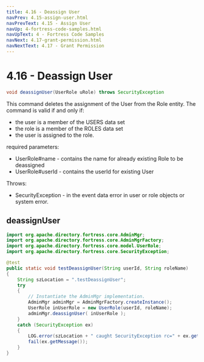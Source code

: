 ```yaml
---
title: 4.16 - Deassign User
navPrev: 4.15-assign-user.html
navPrevText: 4.15 - Assign User
navUp: 4-fortress-code-samples.html
navUpText: 4 - Fortress Code Samples
navNext: 4.17-grant-permission.html
navNextText: 4.17 - Grant Permission
---
```


# 4.16 - Deassign User

```java
void deassignUser(UserRole uRole) throws SecurityException
```

This command deletes the assignment of the User from the Role entity. 
The command is valid if and only if:
- the user is a member of the USERS data set
- the role is a member of the ROLES data set
- the user is assigned to the role. 

required parameters:
- UserRole#name - contains the name for already existing Role to be deassigned
- UserRole#userId - contains the userId for existing User

Throws:
- SecurityException - in the event data error in user or role objects or system error.

## deassignUser

```java
import org.apache.directory.fortress.core.AdminMgr;
import org.apache.directory.fortress.core.AdminMgrFactory;
import org.apache.directory.fortress.core.model.UserRole;
import org.apache.directory.fortress.core.SecurityException;

@test
public static void testDeassignUser(String userId, String roleName)
{
    String szLocation = ".testDeassignUser";
    try
    {
        // Instantiate the AdminMgr implementation.
        AdminMgr adminMgr = AdminMgrFactory.createInstance();
        UserRole inUserRole = new UserRole(userId, roleName);
        adminMgr.deassignUser( inUserRole );
    }
    catch (SecurityException ex)
    {
        LOG.error(szLocation + " caught SecurityException rc=" + ex.getErrorId() + ", msg=" + ex.getMessage(), ex);
        fail(ex.getMessage());
    }
}
```
